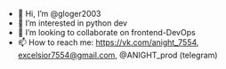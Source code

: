 - 👋 Hi, I’m @gloger2003
- 👀 I’m interested in python dev
- 💞️ I’m looking to collaborate on frontend-DevOps
- 📫 How to reach me: https://vk.com/anight_7554, excelsior7554@gmail.com, @ANIGHT_prod (telegram)
